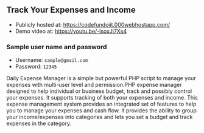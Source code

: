 ## Track  Your Expenses and Income

* Publicly hosted at: https://codefundoiit.000webhostapp.com/
* Demo video at: https://youtu.be/-lsoxJi7Xs4

### Sample user name and password
* Username: `sample@gmail.com`
* Password: `12345`

Daily Expense Manager is a  simple but powerful PHP script to manage your expenses with multi-user level and permission.PHP expense manager designed to help individual or business budget, track and possibly control your expenses. It supports tracking of both your expenses and income. This expense management system provides an integrated set of features to help you to manage your expenses and cash flow. It provides the ability to group your income/expenses into categories and lets you set a budget and track expenses in the category.
